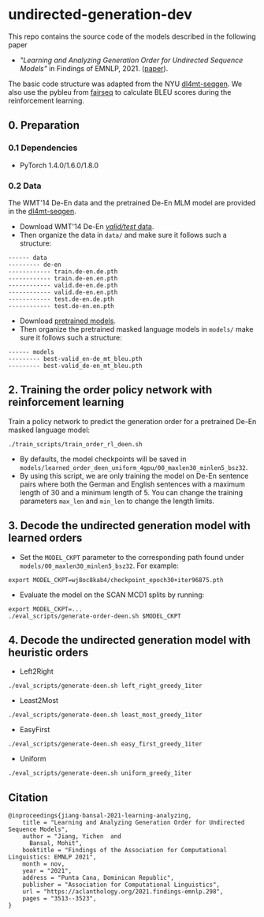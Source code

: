 # undirected-generation-dev
This repo contains the source code of the models described in the following paper 
* *"Learning and Analyzing Generation Order for Undirected Sequence Models"* in Findings of EMNLP, 2021. ([paper](https://arxiv.org/abs/2112.09097)).

The basic code structure was adapted from the NYU [dl4mt-seqgen](https://github.com/nyu-dl/dl4mt-seqgen).
We also use the pybleu from [fairseq](https://github.com/pytorch/fairseq) to calculate BLEU scores during the reinforcement learning.

## 0. Preparation
### 0.1 Dependencies
* PyTorch 1.4.0/1.6.0/1.8.0

### 0.2 Data
The WMT'14 De-En data and the pretrained De-En MLM model are provided in the [dl4mt-seqgen](https://github.com/nyu-dl/dl4mt-seqgen).
* Download WMT'14 De-En [*valid/test* data](https://drive.google.com/file/d/11hZN2bctJsGOBUx6of5en4eZw-A66mQs/view?usp=sharing). 
* Then organize the data in `data/` and make sure it follows such a structure:
```
------ data
--------- de-en
------------ train.de-en.de.pth
------------ train.de-en.en.pth
------------ valid.de-en.de.pth
------------ valid.de-en.en.pth
------------ test.de-en.de.pth
------------ test.de-en.en.pth
```

* Download [pretrained models](https://drive.google.com/open?id=1m1R7JC7tSnx3gog-UmeWamEERVoyWfMv).
* Then organize the pretrained masked language models in `models/` make sure it follows such a structure:
```
------ models
--------- best-valid_en-de_mt_bleu.pth
--------- best-valid_de-en_mt_bleu.pth
```

## 2. Training the order policy network with reinforcement learning
Train a policy network to predict the generation order for a pretrained De-En masked language model:
```
./train_scripts/train_order_rl_deen.sh
```
* By defaults, the model checkpoints will be saved in `models/learned_order_deen_uniform_4gpu/00_maxlen30_minlen5_bsz32`.
* By using this script, we are only training the model on De-En sentence pairs where both the German and English sentences
with a maximum length of 30 and a minimum length of 5. You can change the training parameters `max_len` and `min_len` 
to change the length limits.

## 3. Decode the undirected generation model with learned orders
* Set the `MODEL_CKPT` parameter to the corresponding path found under `models/00_maxlen30_minlen5_bsz32`. For example: 
```
export MODEL_CKPT=wj8oc8kab4/checkpoint_epoch30+iter96875.pth
```
* Evaluate the model on the SCAN MCD1 splits by running:
```
export MODEL_CKPT=...
./eval_scripts/generate-order-deen.sh $MODEL_CKPT
```

## 4. Decode the undirected generation model with heuristic orders
* Left2Right
```
./eval_scripts/generate-deen.sh left_right_greedy_1iter
```

* Least2Most
```
./eval_scripts/generate-deen.sh least_most_greedy_1iter
```

* EasyFirst
```
./eval_scripts/generate-deen.sh easy_first_greedy_1iter
```

* Uniform
```
./eval_scripts/generate-deen.sh uniform_greedy_1iter
```

## Citation
```
@inproceedings{jiang-bansal-2021-learning-analyzing,
    title = "Learning and Analyzing Generation Order for Undirected Sequence Models",
    author = "Jiang, Yichen  and
      Bansal, Mohit",
    booktitle = "Findings of the Association for Computational Linguistics: EMNLP 2021",
    month = nov,
    year = "2021",
    address = "Punta Cana, Dominican Republic",
    publisher = "Association for Computational Linguistics",
    url = "https://aclanthology.org/2021.findings-emnlp.298",
    pages = "3513--3523",
}
